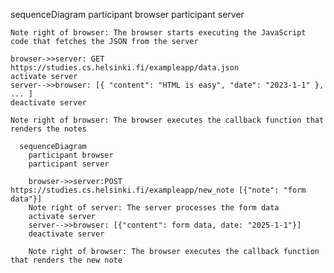sequenceDiagram
    participant browser
    participant server


    Note right of browser: The browser starts executing the JavaScript code that fetches the JSON from the server

    browser->>server: GET https://studies.cs.helsinki.fi/exampleapp/data.json
    activate server
    server-->>browser: [{ "content": "HTML is easy", "date": "2023-1-1" }, ... ]
    deactivate server

    Note right of browser: The browser executes the callback function that renders the notes

<!-- Create a similar diagram depicting the situation where the user creates a new note on the page https://studies.cs.helsinki.fi/exampleapp/notes by writing something into the text field and clicking the Save button.

If necessary, show operations on the browser or on the server as comments on the diagram. -->
```mermaid
  sequenceDiagram
    participant browser
    participant server

    browser->>server:POST https://studies.cs.helsinki.fi/exampleapp/new_note [{"note": "form data"}]
    Note right of server: The server processes the form data
    activate server
    server-->>browser: [{"content": form data, date: "2025-1-1"}]
    deactivate server

    Note right of browser: The browser executes the callback function that renders the new note
```